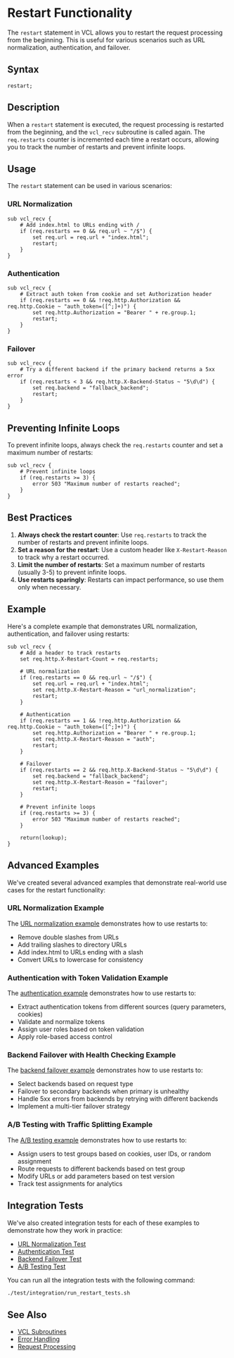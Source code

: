 # Restart Functionality

The `restart` statement in VCL allows you to restart the request processing from the beginning. This is useful for various scenarios such as URL normalization, authentication, and failover.

## Syntax

```vcl
restart;
```

## Description

When a `restart` statement is executed, the request processing is restarted from the beginning, and the `vcl_recv` subroutine is called again. The `req.restarts` counter is incremented each time a restart occurs, allowing you to track the number of restarts and prevent infinite loops.

## Usage

The `restart` statement can be used in various scenarios:

### URL Normalization

```vcl
sub vcl_recv {
    # Add index.html to URLs ending with /
    if (req.restarts == 0 && req.url ~ "/$") {
        set req.url = req.url + "index.html";
        restart;
    }
}
```

### Authentication

```vcl
sub vcl_recv {
    # Extract auth token from cookie and set Authorization header
    if (req.restarts == 0 && !req.http.Authorization && req.http.Cookie ~ "auth_token=([^;]+)") {
        set req.http.Authorization = "Bearer " + re.group.1;
        restart;
    }
}
```

### Failover

```vcl
sub vcl_recv {
    # Try a different backend if the primary backend returns a 5xx error
    if (req.restarts < 3 && req.http.X-Backend-Status ~ "5\d\d") {
        set req.backend = "fallback_backend";
        restart;
    }
}
```

## Preventing Infinite Loops

To prevent infinite loops, always check the `req.restarts` counter and set a maximum number of restarts:

```vcl
sub vcl_recv {
    # Prevent infinite loops
    if (req.restarts >= 3) {
        error 503 "Maximum number of restarts reached";
    }
}
```

## Best Practices

1. **Always check the restart counter**: Use `req.restarts` to track the number of restarts and prevent infinite loops.
2. **Set a reason for the restart**: Use a custom header like `X-Restart-Reason` to track why a restart occurred.
3. **Limit the number of restarts**: Set a maximum number of restarts (usually 3-5) to prevent infinite loops.
4. **Use restarts sparingly**: Restarts can impact performance, so use them only when necessary.

## Example

Here's a complete example that demonstrates URL normalization, authentication, and failover using restarts:

```vcl
sub vcl_recv {
    # Add a header to track restarts
    set req.http.X-Restart-Count = req.restarts;

    # URL normalization
    if (req.restarts == 0 && req.url ~ "/$") {
        set req.url = req.url + "index.html";
        set req.http.X-Restart-Reason = "url_normalization";
        restart;
    }

    # Authentication
    if (req.restarts == 1 && !req.http.Authorization && req.http.Cookie ~ "auth_token=([^;]+)") {
        set req.http.Authorization = "Bearer " + re.group.1;
        set req.http.X-Restart-Reason = "auth";
        restart;
    }

    # Failover
    if (req.restarts == 2 && req.http.X-Backend-Status ~ "5\d\d") {
        set req.backend = "fallback_backend";
        set req.http.X-Restart-Reason = "failover";
        restart;
    }

    # Prevent infinite loops
    if (req.restarts >= 3) {
        error 503 "Maximum number of restarts reached";
    }

    return(lookup);
}
```

## Advanced Examples

We've created several advanced examples that demonstrate real-world use cases for the restart functionality:

### URL Normalization Example

The [URL normalization example](../../examples/restart/url_normalization.vcl) demonstrates how to use restarts to:

- Remove double slashes from URLs
- Add trailing slashes to directory URLs
- Add index.html to URLs ending with a slash
- Convert URLs to lowercase for consistency

### Authentication with Token Validation Example

The [authentication example](../../examples/restart/auth_token_validation.vcl) demonstrates how to use restarts to:

- Extract authentication tokens from different sources (query parameters, cookies)
- Validate and normalize tokens
- Assign user roles based on token validation
- Apply role-based access control

### Backend Failover with Health Checking Example

The [backend failover example](../../examples/restart/backend_failover.vcl) demonstrates how to use restarts to:

- Select backends based on request type
- Failover to secondary backends when primary is unhealthy
- Handle 5xx errors from backends by retrying with different backends
- Implement a multi-tier failover strategy

### A/B Testing with Traffic Splitting Example

The [A/B testing example](../../examples/restart/ab_testing.vcl) demonstrates how to use restarts to:

- Assign users to test groups based on cookies, user IDs, or random assignment
- Route requests to different backends based on test group
- Modify URLs or add parameters based on test version
- Track test assignments for analytics

## Integration Tests

We've also created integration tests for each of these examples to demonstrate how they work in practice:

- [URL Normalization Test](../../test/integration/restart_url_normalization_test.ts)
- [Authentication Test](../../test/integration/restart_auth_token_test.ts)
- [Backend Failover Test](../../test/integration/restart_backend_failover_test.ts)
- [A/B Testing Test](../../test/integration/restart_ab_testing_test.ts)

You can run all the integration tests with the following command:

```bash
./test/integration/run_restart_tests.sh
```

## See Also

- [VCL Subroutines](vcl-subroutines.md)
- [Error Handling](error-handling.md)
- [Request Processing](../fastly-vcl/02-request-pipeline.md)
